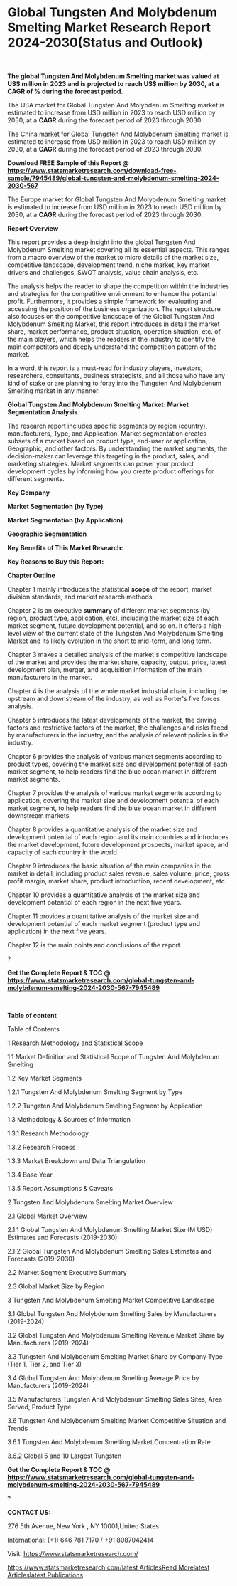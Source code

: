 <h1>Global Tungsten And Molybdenum Smelting Market Research Report 2024-2030(Status and Outlook)</h1><br/><p><strong>The global Tungsten And Molybdenum Smelting market was valued at US$ million in 2023 and is projected to reach US$ million by 2030, at a <strong>CAGR</strong> of % during the forecast period.</strong></p>
 
 
 
 <p>The USA market for Global Tungsten And Molybdenum Smelting market is estimated to increase from USD million in 2023 to reach USD million by 2030, at a <strong>CAGR</strong> during the forecast period of 2023 through 2030.</p>
 
 
 
 <p>The China market for Global Tungsten And Molybdenum Smelting market is estimated to increase from USD million in 2023 to reach USD million by 2030, at a <strong>CAGR</strong> during the forecast period of 2023 through 2030.</p>
 
 
 
 <p><strong>Download FREE Sample of this Report @ <a href="https://www.statsmarketresearch.com/download-free-sample/7945489/global-tungsten-and-molybdenum-smelting-2024-2030-567">https://www.statsmarketresearch.com/download-free-sample/7945489/global-tungsten-and-molybdenum-smelting-2024-2030-567</a></strong></p>
 
 
 
 <p>The Europe market for Global Tungsten And Molybdenum Smelting market is estimated to increase from USD million in 2023 to reach USD million by 2030, at a <strong>CAGR</strong> during the forecast period of 2023 through 2030.</p>
 
 
 
 <p><strong>Report Overview</strong></p>
 
 
 
 <p>This report provides a deep insight into the global Tungsten And Molybdenum Smelting market covering all its essential aspects. This ranges from a macro overview of the market to micro details of the market size, competitive landscape, development trend, niche market, key market drivers and challenges, SWOT analysis, value chain analysis, etc.</p>
 
 
 
 <p>The analysis helps the reader to shape the competition within the industries and strategies for the competitive environment to enhance the potential profit. Furthermore, it provides a simple framework for evaluating and accessing the position of the business organization. The report structure also focuses on the competitive landscape of the Global Tungsten And Molybdenum Smelting Market, this report introduces in detail the market share, market performance, product situation, operation situation, etc. of the main players, which helps the readers in the industry to identify the main competitors and deeply understand the competition pattern of the market.</p>
 
 
 
 <p>In a word, this report is a must-read for industry players, investors, researchers, consultants, business strategists, and all those who have any kind of stake or are planning to foray into the Tungsten And Molybdenum Smelting market in any manner.</p>
 
 
 
 <p><strong>Global Tungsten And Molybdenum Smelting Market: Market Segmentation Analysis</strong></p>
 
 
 
 <p>The research report includes specific segments by region (country), manufacturers, Type, and Application. Market segmentation creates subsets of a market based on product type, end-user or application, Geographic, and other factors. By understanding the market segments, the decision-maker can leverage this targeting in the product, sales, and marketing strategies. Market segments can power your product development cycles by informing how you create product offerings for different segments.</p>
 
 
 
 <p><strong>Key Company</strong></p>
 
 
 
 <p><strong>Market Segmentation (by Type)</strong></p>
 
 
 
 <p><strong>Market Segmentation (<strong>by Application</strong>)</strong></p>
 
 
 
 <p><strong>Geographic Segmentation</strong></p>
 
 
 
 <p><strong>Key Benefits of This Market Research:</strong></p>
 
 
 
 <p><strong>Key <strong>Reasons to Buy</strong> this Report:</strong></p>
 
 
 
 <p><strong>Chapter Outline</strong></p>
 
 
 
 <p>Chapter 1 mainly introduces the statistical <strong>scope</strong> of the report, market division standards, and market research methods.</p>
 
 
 
 <p>Chapter 2 is an executive <strong>summary</strong> of different market segments (by region, product type, application, etc), including the market size of each market segment, future development potential, and so on. It offers a high-level view of the current state of the Tungsten And Molybdenum Smelting Market and its likely evolution in the short to mid-term, and long term.</p>
 
 
 
 <p>Chapter 3 makes a detailed analysis of the market&#39;s competitive landscape of the market and provides the market share, capacity, output, price, latest development plan, merger, and acquisition information of the main manufacturers in the market.</p>
 
 
 
 <p>Chapter 4 is the analysis of the whole market industrial chain, including the upstream and downstream of the industry, as well as Porter&#39;s five forces analysis.</p>
 
 
 
 <p>Chapter 5 introduces the latest developments of the market, the driving factors and restrictive factors of the market, the challenges and risks faced by manufacturers in the industry, and the analysis of relevant policies in the industry.</p>
 
 
 
 <p>Chapter 6 provides the analysis of various market segments according to product types, covering the market size and development potential of each market segment, to help readers find the blue ocean market in different market segments.</p>
 
 
 
 <p>Chapter 7 provides the analysis of various market segments according to application, covering the market size and development potential of each market segment, to help readers find the blue ocean market in different downstream markets.</p>
 
 
 
 <p>Chapter 8 provides a quantitative analysis of the market size and development potential of each region and its main countries and introduces the market development, future development prospects, market space, and capacity of each country in the world.</p>
 
 
 
 <p>Chapter 9 introduces the basic situation of the main companies in the market in detail, including product sales revenue, sales volume, price, gross profit margin, market share, product introduction, recent development, etc.</p>
 
 
 
 <p>Chapter 10 provides a quantitative analysis of the market size and development potential of each region in the next five years.</p>
 
 
 
 <p>Chapter 11 provides a quantitative analysis of the market size and development potential of each market segment (product type and application) in the next five years.</p>
 
 
 
 <p>Chapter 12 is the main points and conclusions of the report.</p>
 
 
 
 <p>? </p>
 
 
 
 <div><b>Get the Complete Report & TOC @ <a href="https://www.statsmarketresearch.com/global-tungsten-and-molybdenum-smelting-2024-2030-567-7945489">https://www.statsmarketresearch.com/global-tungsten-and-molybdenum-smelting-2024-2030-567-7945489</a></b></div>
 
 
 
 <p><br />
 
 <b>Table of content</b></p>
 
 
 
 <p>Table of Contents<br />
 
 1 Research Methodology and Statistical Scope<br />
 
 1.1 Market Definition and Statistical Scope of Tungsten And Molybdenum Smelting<br />
 
 1.2 Key Market Segments<br />
 
 1.2.1 Tungsten And Molybdenum Smelting Segment by Type<br />
 
 1.2.2 Tungsten And Molybdenum Smelting Segment by Application<br />
 
 1.3 Methodology & Sources of Information<br />
 
 1.3.1 Research Methodology<br />
 
 1.3.2 Research Process<br />
 
 1.3.3 Market Breakdown and Data Triangulation<br />
 
 1.3.4 Base Year<br />
 
 1.3.5 Report Assumptions & Caveats<br />
 
 2 Tungsten And Molybdenum Smelting Market Overview<br />
 
 2.1 Global Market Overview<br />
 
 2.1.1 Global Tungsten And Molybdenum Smelting Market Size (M USD) Estimates and Forecasts (2019-2030)<br />
 
 2.1.2 Global Tungsten And Molybdenum Smelting Sales Estimates and Forecasts (2019-2030)<br />
 
 2.2 Market Segment Executive Summary<br />
 
 2.3 Global Market Size by Region<br />
 
 3 Tungsten And Molybdenum Smelting Market Competitive Landscape<br />
 
 3.1 Global Tungsten And Molybdenum Smelting Sales by Manufacturers (2019-2024)<br />
 
 3.2 Global Tungsten And Molybdenum Smelting Revenue Market Share by Manufacturers (2019-2024)<br />
 
 3.3 Tungsten And Molybdenum Smelting Market Share by Company Type (Tier 1, Tier 2, and Tier 3)<br />
 
 3.4 Global Tungsten And Molybdenum Smelting Average Price by Manufacturers (2019-2024)<br />
 
 3.5 Manufacturers Tungsten And Molybdenum Smelting Sales Sites, Area Served, Product Type<br />
 
 3.6 Tungsten And Molybdenum Smelting Market Competitive Situation and Trends<br />
 
 3.6.1 Tungsten And Molybdenum Smelting Market Concentration Rate<br />
 
 3.6.2 Global 5 and 10 Largest Tungsten</p>
 
 
 
 <div><b>Get the Complete Report & TOC @ <a href="https://www.statsmarketresearch.com/global-tungsten-and-molybdenum-smelting-2024-2030-567-7945489">https://www.statsmarketresearch.com/global-tungsten-and-molybdenum-smelting-2024-2030-567-7945489</a></b></div>
 
 
 
 <p>? </p>
 
 
 
 <p><b>CONTACT US:</b><br />
 
 276 5th Avenue, New York , NY 10001,United States<br />
 
 International: (+1) 646 781 7170 / +91 8087042414<br />
 
 Visit: <a href="https://www.statsmarketresearch.com/">https://www.statsmarketresearch.com/</a><br />
 
 <a href="https://gyeongbokgung.com">https://www.statsmarketresearch.com/</a><a href="https://hallyeomaritime.com">latest Articles</a><a href="https://jingwansa.com">Read More</a><a href="https://nguoiviet.jp/">latest Articles</a><a href="https://www.intelmarketresearch.com/">latest Publications</a></p>